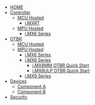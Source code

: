 <!-- docs/_sidebar.md -->


- [HOME](/)
- [Controller](/)
  - [MCU Hosted	](/)
    - [i.MXRT](/)
  - [MPU Hosted](/)
    - [i.MX6 Series](/)
- [OTBR](/)
  - [MCU Hosted	](/)
  - [MPU Hosted](/)
    - [i.MX6 Series](/)
    - [i.MX8 Series](/)
        - [i.MX8MM OTBR Quick Start]()
        - [i.MX8ULP OTBR Quick Start]()
    - [i.MX9 Series](/)
- [Devices](/)
  - [Component A](/)
  - [Component B](/)
- [Security](/)